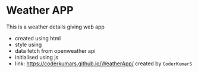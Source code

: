 # Weather APP
 This is a weather details giving web app 
 * created using html
 * style using
 * data fetch from openweather api
 * initialised using js
 * link:  https://coderkumars.github.io/WeatherApp/
 created by `` CoderKumarS ``